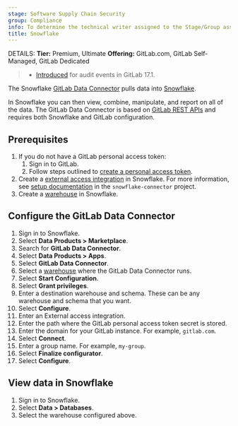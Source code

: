 ```yaml
---
stage: Software Supply Chain Security
group: Compliance
info: To determine the technical writer assigned to the Stage/Group associated with this page, see https://handbook.gitlab.com/handbook/product/ux/technical-writing/#assignments
title: Snowflake
---
```


DETAILS:
**Tier:** Premium, Ultimate
**Offering:** GitLab.com, GitLab Self-Managed, GitLab Dedicated

> - [Introduced](https://gitlab.com/gitlab-org/gitlab/-/issues/451328) for audit events in GitLab 17.1.

The Snowflake [GitLab Data Connector](https://app.snowflake.com/marketplace/listing/GZTYZXESENG/gitlab-gitlab-data-connector) pulls data into [Snowflake](https://www.snowflake.com/en/).

In Snowflake you can then view, combine, manipulate, and report on all of the data. The GitLab Data Connector is based on [GitLab REST APIs](../api/rest/_index.md) and
requires both Snowflake and GitLab configuration.

## Prerequisites

1. If you do not have a GitLab personal access token:
   1. Sign in to GitLab.
   1. Follow steps outlined to [create a personal access token](../user/profile/personal_access_tokens.md#create-a-personal-access-token).
1. Create a [external access integration](https://docs.snowflake.com/en/developer-guide/external-network-access/creating-using-external-network-access) in Snowflake. For more information,
   see [setup documentation](https://gitlab.com/gitlab-org/software-supply-chain-security/compliance/engineering/snowflake-connector#setup) in the `snowflake-connector` project.
1. Create a [warehouse](https://docs.snowflake.com/en/user-guide/warehouses-tasks#creating-a-warehouse) in Snowflake.

## Configure the GitLab Data Connector

1. Sign in to Snowflake.
1. Select **Data Products > Marketplace**.
1. Search for **GitLab Data Connector**.
1. Select **Data Products > Apps**.
1. Select **GitLab Data Connector**.
1. Select a [warehouse](https://docs.snowflake.com/en/user-guide/warehouses) where the GitLab Data Connector runs.
1. Select **Start Configuration**.
1. Select **Grant privileges**.
1. Enter a destination warehouse and schema. These can be any warehouse and schema that you want.
1. Select **Configure**.
1. Enter an External access integration.
1. Enter the path where the GitLab personal access token secret is stored.
1. Enter the domain for your GitLab instance. For example, `gitlab.com`.
1. Select **Connect**.
1. Enter a group name. For example, `my-group`.
1. Select **Finalize configurator**.
1. Select **Configure**.

## View data in Snowflake

1. Sign in to Snowflake.
1. Select **Data > Databases**.
1. Select the warehouse configured above.
